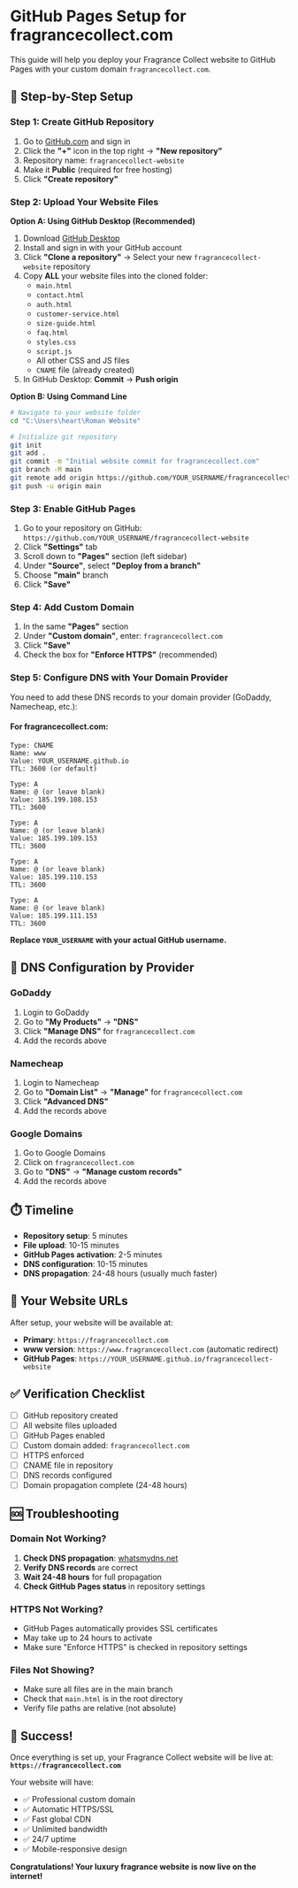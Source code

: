 # GitHub Pages Setup for fragrancecollect.com

This guide will help you deploy your Fragrance Collect website to GitHub Pages with your custom domain `fragrancecollect.com`.

## 🚀 **Step-by-Step Setup**

### **Step 1: Create GitHub Repository**

1. Go to [GitHub.com](https://github.com) and sign in
2. Click the **"+"** icon in the top right → **"New repository"**
3. Repository name: `fragrancecollect-website`
4. Make it **Public** (required for free hosting)
5. Click **"Create repository"**

### **Step 2: Upload Your Website Files**

**Option A: Using GitHub Desktop (Recommended)**
1. Download [GitHub Desktop](https://desktop.github.com/)
2. Install and sign in with your GitHub account
3. Click **"Clone a repository"** → Select your new `fragrancecollect-website` repository
4. Copy **ALL** your website files into the cloned folder:
   - `main.html`
   - `contact.html`
   - `auth.html`
   - `customer-service.html`
   - `size-guide.html`
   - `faq.html`
   - `styles.css`
   - `script.js`
   - All other CSS and JS files
   - `CNAME` file (already created)
5. In GitHub Desktop: **Commit** → **Push origin**

**Option B: Using Command Line**
```bash
# Navigate to your website folder
cd "C:\Users\heart\Roman Website"

# Initialize git repository
git init
git add .
git commit -m "Initial website commit for fragrancecollect.com"
git branch -M main
git remote add origin https://github.com/YOUR_USERNAME/fragrancecollect-website.git
git push -u origin main
```

### **Step 3: Enable GitHub Pages**

1. Go to your repository on GitHub: `https://github.com/YOUR_USERNAME/fragrancecollect-website`
2. Click **"Settings"** tab
3. Scroll down to **"Pages"** section (left sidebar)
4. Under **"Source"**, select **"Deploy from a branch"**
5. Choose **"main"** branch
6. Click **"Save"**

### **Step 4: Add Custom Domain**

1. In the same **"Pages"** section
2. Under **"Custom domain"**, enter: `fragrancecollect.com`
3. Click **"Save"**
4. Check the box for **"Enforce HTTPS"** (recommended)

### **Step 5: Configure DNS with Your Domain Provider**

You need to add these DNS records to your domain provider (GoDaddy, Namecheap, etc.):

#### **For fragrancecollect.com:**

```
Type: CNAME
Name: www
Value: YOUR_USERNAME.github.io
TTL: 3600 (or default)

Type: A
Name: @ (or leave blank)
Value: 185.199.108.153
TTL: 3600

Type: A
Name: @ (or leave blank)
Value: 185.199.109.153
TTL: 3600

Type: A
Name: @ (or leave blank)
Value: 185.199.110.153
TTL: 3600

Type: A
Name: @ (or leave blank)
Value: 185.199.111.153
TTL: 3600
```

**Replace `YOUR_USERNAME` with your actual GitHub username.**

## 🔧 **DNS Configuration by Provider**

### **GoDaddy**
1. Login to GoDaddy
2. Go to **"My Products"** → **"DNS"**
3. Click **"Manage DNS"** for `fragrancecollect.com`
4. Add the records above

### **Namecheap**
1. Login to Namecheap
2. Go to **"Domain List"** → **"Manage"** for `fragrancecollect.com`
3. Click **"Advanced DNS"**
4. Add the records above

### **Google Domains**
1. Go to Google Domains
2. Click on `fragrancecollect.com`
3. Go to **"DNS"** → **"Manage custom records"**
4. Add the records above

## ⏱️ **Timeline**

- **Repository setup**: 5 minutes
- **File upload**: 10-15 minutes
- **GitHub Pages activation**: 2-5 minutes
- **DNS configuration**: 10-15 minutes
- **DNS propagation**: 24-48 hours (usually much faster)

## 🎯 **Your Website URLs**

After setup, your website will be available at:
- **Primary**: `https://fragrancecollect.com`
- **www version**: `https://www.fragrancecollect.com` (automatic redirect)
- **GitHub Pages**: `https://YOUR_USERNAME.github.io/fragrancecollect-website`

## ✅ **Verification Checklist**

- [ ] GitHub repository created
- [ ] All website files uploaded
- [ ] GitHub Pages enabled
- [ ] Custom domain added: `fragrancecollect.com`
- [ ] HTTPS enforced
- [ ] CNAME file in repository
- [ ] DNS records configured
- [ ] Domain propagation complete (24-48 hours)

## 🆘 **Troubleshooting**

### **Domain Not Working?**
1. **Check DNS propagation**: [whatsmydns.net](https://whatsmydns.net)
2. **Verify DNS records** are correct
3. **Wait 24-48 hours** for full propagation
4. **Check GitHub Pages status** in repository settings

### **HTTPS Not Working?**
- GitHub Pages automatically provides SSL certificates
- May take up to 24 hours to activate
- Make sure "Enforce HTTPS" is checked in repository settings

### **Files Not Showing?**
- Make sure all files are in the main branch
- Check that `main.html` is in the root directory
- Verify file paths are relative (not absolute)

## 🎉 **Success!**

Once everything is set up, your Fragrance Collect website will be live at:
**`https://fragrancecollect.com`**

Your website will have:
- ✅ Professional custom domain
- ✅ Automatic HTTPS/SSL
- ✅ Fast global CDN
- ✅ Unlimited bandwidth
- ✅ 24/7 uptime
- ✅ Mobile-responsive design

**Congratulations! Your luxury fragrance website is now live on the internet!** 